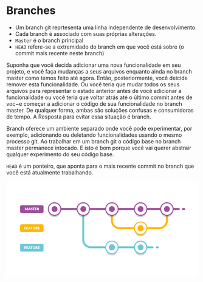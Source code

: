 Branches
================================

* Um branch git reprtesenta uma linha independente de desenvolvimento.
* Cada branch é associado com suas próprias alterações.
* `Master` é o branch principal
* `HEAD` refere-se a extremidado do branch em que você está sobre (o commit mais recente neste branch)

Suponha que você decida adicionar uma nova funcionalidade em seu projeto, e você faça mudanças a seus arquivos enquanto ainda no branch master como temos feito até agora. Então, posteriormente, você deicide remover esta funcionalidade. Ou você teria que mudar todos os seus arquivos para representar o estado anterior antes de você adicionar a funcionalidade ou você teria que voltar atrás até o último commit antes de voc~e começar a adicionar o código de sua funcionalidade no branch master. De qualquer forma, ambas são soluções confusas e consumidoras de tempo. A Resposta para evitar essa situação é branch.

Branch oferece um ambiente separado onde você pode experimentar, por exemplo, adicionando ou deletando funcionalidades usando o mesmo processo git. Ao trabalhar em um branch git o código base no branch master permanece intocado. E isto é bom porque você vai querer abstrair qualquer experimento do seu código base.

`HEAD` é um ponteiro, que aponta para o mais recente commit no branch que você está atualmente trabalhando.

![Branching workflow](feature-branch.png)
